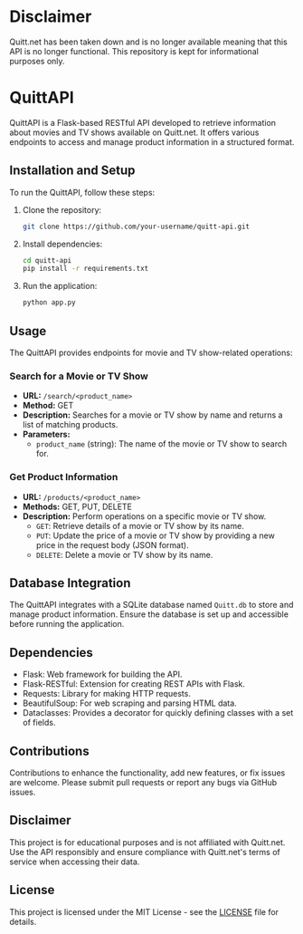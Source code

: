 # Disclaimer

Quitt.net has been taken down and is no longer available meaning that this API is no longer functional.
This repository is kept for informational purposes only.

# QuittAPI

QuittAPI is a Flask-based RESTful API developed to retrieve information about movies and TV shows available on Quitt.net. It offers various endpoints to access and manage product information in a structured format.

## Installation and Setup

To run the QuittAPI, follow these steps:

1. Clone the repository:

    ```bash
    git clone https://github.com/your-username/quitt-api.git
    ```

2. Install dependencies:

    ```bash
    cd quitt-api
    pip install -r requirements.txt
    ```

3. Run the application:

    ```bash
    python app.py
    ```

## Usage

The QuittAPI provides endpoints for movie and TV show-related operations:

### Search for a Movie or TV Show

- **URL:** `/search/<product_name>`
- **Method:** GET
- **Description:** Searches for a movie or TV show by name and returns a list of matching products.
- **Parameters:**
  - `product_name` (string): The name of the movie or TV show to search for.

### Get Product Information

- **URL:** `/products/<product_name>`
- **Methods:** GET, PUT, DELETE
- **Description:** Perform operations on a specific movie or TV show.
  - `GET`: Retrieve details of a movie or TV show by its name.
  - `PUT`: Update the price of a movie or TV show by providing a new price in the request body (JSON format).
  - `DELETE`: Delete a movie or TV show by its name.

## Database Integration

The QuittAPI integrates with a SQLite database named `Quitt.db` to store and manage product information. Ensure the database is set up and accessible before running the application.

## Dependencies

- Flask: Web framework for building the API.
- Flask-RESTful: Extension for creating REST APIs with Flask.
- Requests: Library for making HTTP requests.
- BeautifulSoup: For web scraping and parsing HTML data.
- Dataclasses: Provides a decorator for quickly defining classes with a set of fields.

## Contributions

Contributions to enhance the functionality, add new features, or fix issues are welcome. Please submit pull requests or report any bugs via GitHub issues.

## Disclaimer

This project is for educational purposes and is not affiliated with Quitt.net. Use the API responsibly and ensure compliance with Quitt.net's terms of service when accessing their data.

## License

This project is licensed under the MIT License - see the [LICENSE](./LICENSE) file for details.
